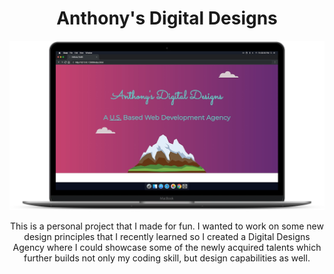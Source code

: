 
<center><h1>Anthony's Digital Designs</h1></center>

![Anthony's Designs](digitaldesigns.png)

<center>This is a personal project that I made for fun. I wanted to work on some new design principles that I recently learned so I created a Digital Designs Agency where I could showcase some of the newly acquired talents which further builds not only my coding skill, but design capabilities as well.</center>

